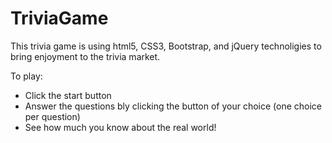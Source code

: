 # TriviaGame

This trivia game is using html5, CSS3, Bootstrap, and jQuery technoligies to bring enjoyment to the trivia market.

To play:

* Click the start button
* Answer the questions bly clicking the button of your choice (one choice per question)
* See how much you know about the real world!